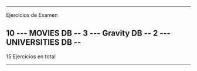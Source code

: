 *********************************************
Ejercicios de Examen 

10 --- MOVIES DB --
3 --- Gravity DB --
2 --- UNIVERSITIES DB --
-------------------------
15 Ejercicios en total
*********************************************
